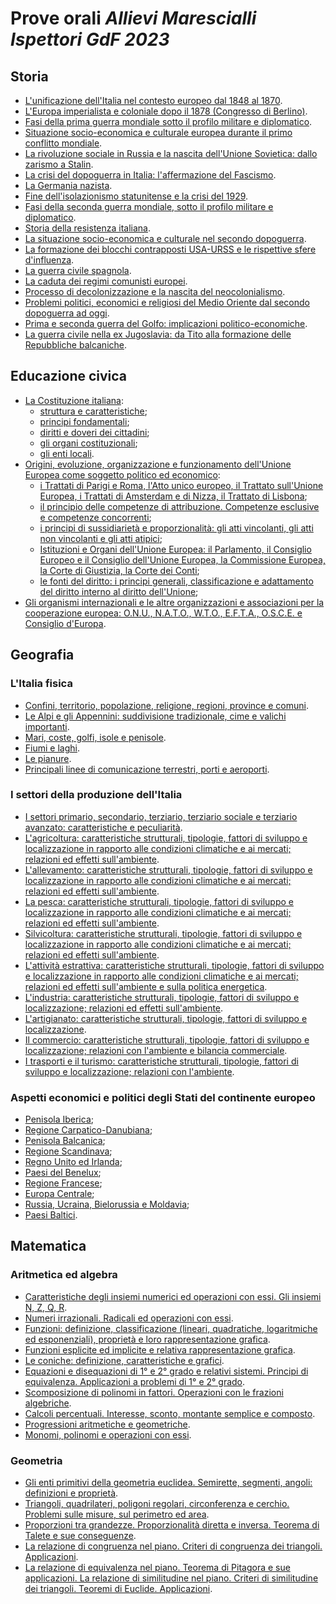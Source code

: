 # Prove orali *Allievi Marescialli Ispettori GdF 2023*

## Storia

- [L'unificazione dell'Italia nel contesto europeo dal 1848 al 1870](storia/1.md).
- [L'Europa imperialista e coloniale dopo il 1878 (Congresso di Berlino)](storia/2.md).
- [Fasi della prima guerra mondiale sotto il profilo militare e diplomatico](storia/3.md).
- [Situazione socio-economica e culturale europea durante il primo conflitto mondiale](storia/4.md).
- [La rivoluzione sociale in Russia e la nascita dell'Unione Sovietica: dallo zarismo a Stalin](storia/5.md).
- [La crisi del dopoguerra in Italia: l'affermazione del Fascismo](storia/6.md).
- [La Germania nazista](storia/7.md).
- [Fine dell'isolazionismo statunitense e la crisi del 1929](storia/8.md).
- [Fasi della seconda guerra mondiale, sotto il profilo militare e diplomatico](storia/9.md).
- [Storia della resistenza italiana](storia/10.md).
- [La situazione socio-economica e culturale nel secondo dopoguerra](storia/11.md).
- [La formazione dei blocchi contrapposti USA-URSS e le rispettive sfere d'influenza](storia/12.md).
- [La guerra civile spagnola](storia/13.md).
- [La caduta dei regimi comunisti europei](storia/14.md).
- [Processo di decolonizzazione e la nascita del neocolonialismo](storia/15.md).
- [Problemi politici, economici e religiosi del Medio Oriente dal secondo dopoguerra ad oggi](storia/16.md).
- [Prima e seconda guerra del Golfo: implicazioni politico-economiche](storia/17.md).
- [La guerra civile nella ex Jugoslavia: da Tito alla formazione delle Repubbliche balcaniche](storia/18.md).

## Educazione civica

- [La Costituzione italiana](educazione-civica/1.md):
  - [struttura e caratteristiche](educazione-civica/1.md#struttura-e-caratteristiche);
  - [principi fondamentali](educazione-civica/1.md#principi-fondamentali-1);
  - [diritti e doveri dei cittadini](educazione-civica/1.md#diritti-e-doveri-dei-cittadini);
  - [gli organi costituzionali](educazione-civica/1.md#gli-organi-costituzionali);
  - [gli enti locali](educazione-civica/1.md#gli-enti-locali).
- [Origini, evoluzione, organizzazione e funzionamento dell'Unione Europea come soggetto politico ed economico](educazione-civica/2.md):
  - [i Trattati di Parigi e Roma, l'Atto unico europeo, il Trattato sull'Unione Europea, i Trattati di Amsterdam e di Nizza, il Trattato di Lisbona](educazione-civica/2.md#i-trattati-di-parigi-e-roma-latto-unico-europeo-il-trattato-sullunione-europea-i-trattati-di-amsterdam-e-di-nizza-il-trattato-di-lisbona);
  - [il principio delle competenze di attribuzione. Competenze esclusive e competenze concorrenti](educazione-civica/2.md#il-principio-delle-competenze-di-attribuzione-competenze-esclusive-e-competenze-concorrenti);
  - [i principi di sussidiarietà e proporzionalità: gli atti vincolanti, gli atti non vincolanti e gli atti atipici](educazione-civica/2.md#i-principi-di-sussidiarietà-e-proporzionalità-gli-atti-vincolanti-gli-atti-non-vincolanti-e-gli-atti-atipici);
  - [Istituzioni e Organi dell'Unione Europea: il Parlamento, il Consiglio Europeo e il Consiglio dell'Unione Europea, la Commissione Europea, la Corte di Giustizia, la Corte dei Conti](educazione-civica/2.md#istituzioni-e-organi-dellunione-europea-il-parlamento-il-consiglio-europeo-e-il-consiglio-dellunione-europea-la-commissione-europea-la-corte-di-giustizia-la-corte-dei-conti);
  - [le fonti del diritto: i principi generali, classificazione e adattamento del diritto interno al diritto dell'Unione](educazione-civica/2.md#le-fonti-del-diritto-i-principi-generali-classificazione-e-adattamento-del-diritto-interno-al-diritto-dellunione);
- [Gli organismi internazionali e le altre organizzazioni e associazioni per la cooperazione europea: O.N.U., N.A.T.O., W.T.O., E.F.T.A., O.S.C.E. e Consiglio d'Europa](educazione-civica/3.md).

## Geografia

### L'Italia fisica

- [Confini, territorio, popolazione, religione, regioni, province e comuni](geografia/l-italia-fisica/1.md).
- [Le Alpi e gli Appennini: suddivisione tradizionale, cime e valichi importanti](geografia/l-italia-fisica/2.md).
- [Mari, coste, golfi, isole e penisole](geografia/l-italia-fisica/3.md).
- [Fiumi e laghi](geografia/l-italia-fisica/4.md).
- [Le pianure](geografia/l-italia-fisica/5.md).
- [Principali linee di comunicazione terrestri, porti e aeroporti](geografia/l-italia-fisica/6.md).

### I settori della produzione dell'Italia

- [I settori primario, secondario, terziario, terziario sociale e terziario avanzato: caratteristiche e peculiarità](geografia/i-settori-della-produzione-dell-italia/1.md).
- [L'agricoltura: caratteristiche strutturali, tipologie, fattori di sviluppo e localizzazione in rapporto alle condizioni climatiche e ai mercati; relazioni ed effetti sull'ambiente](geografia/i-settori-della-produzione-dell-italia/2.md).
- [L'allevamento: caratteristiche strutturali, tipologie, fattori di sviluppo e localizzazione in rapporto alle condizioni climatiche e ai mercati; relazioni ed effetti sull'ambiente](geografia/i-settori-della-produzione-dell-italia/3.md).
- [La pesca: caratteristiche strutturali, tipologie, fattori di sviluppo e localizzazione in rapporto alle condizioni climatiche e ai mercati; relazioni ed effetti sull'ambiente](geografia/i-settori-della-produzione-dell-italia/4.md).
- [Silvicoltura: caratteristiche strutturali, tipologie, fattori di sviluppo e localizzazione in rapporto alle condizioni climatiche e ai mercati; relazioni ed effetti sull'ambiente](geografia/i-settori-della-produzione-dell-italia/5.md).
- [L'attività estrattiva: caratteristiche strutturali, tipologie, fattori di sviluppo e localizzazione in rapporto alle condizioni climatiche e ai mercati; relazioni ed effetti sull'ambiente e sulla politica energetica](geografia/i-settori-della-produzione-dell-italia/6.md).
- [L'industria: caratteristiche strutturali, tipologie, fattori di sviluppo e localizzazione; relazioni ed effetti sull'ambiente](geografia/i-settori-della-produzione-dell-italia/7.md).
- [L'artigianato: caratteristiche strutturali, tipologie, fattori di sviluppo e localizzazione](geografia/i-settori-della-produzione-dell-italia/8.md).
- [Il commercio: caratteristiche strutturali, tipologie, fattori di sviluppo e localizzazione; relazioni con l'ambiente e bilancia commerciale](geografia/i-settori-della-produzione-dell-italia/9.md).
- [I trasporti e il turismo: caratteristiche strutturali, tipologie, fattori di sviluppo e localizzazione; relazioni con l'ambiente](geografia/i-settori-della-produzione-dell-italia/10.md).

### Aspetti economici e politici degli Stati del continente europeo

- [Penisola Iberica](geografia/aspetti-economici-e-politici-degli-stati-del-continente-europeo/1.md);
- [Regione Carpatico-Danubiana](geografia/aspetti-economici-e-politici-degli-stati-del-continente-europeo/2.md);
- [Penisola Balcanica](geografia/aspetti-economici-e-politici-degli-stati-del-continente-europeo/3.md);
- [Regione Scandinava](geografia/aspetti-economici-e-politici-degli-stati-del-continente-europeo/4.md);
- [Regno Unito ed Irlanda](geografia/aspetti-economici-e-politici-degli-stati-del-continente-europeo/5.md);
- [Paesi del Benelux](geografia/aspetti-economici-e-politici-degli-stati-del-continente-europeo/6.md);
- [Regione Francese](geografia/aspetti-economici-e-politici-degli-stati-del-continente-europeo/7.md);
- [Europa Centrale](geografia/aspetti-economici-e-politici-degli-stati-del-continente-europeo/8.md);
- [Russia, Ucraina, Bielorussia e Moldavia](geografia/aspetti-economici-e-politici-degli-stati-del-continente-europeo/9.md);
- [Paesi Baltici](geografia/aspetti-economici-e-politici-degli-stati-del-continente-europeo/10.md).

## Matematica

### Aritmetica ed algebra

- [Caratteristiche degli insiemi numerici ed operazioni con essi. Gli insiemi N, Z, Q, R](matematica/aritmetica-ed-algebra/1.md).
- [Numeri irrazionali. Radicali ed operazioni con essi](matematica/aritmetica-ed-algebra/2.md).
- [Funzioni: definizione, classificazione (lineari, quadratiche, logaritmiche ed esponenziali), proprietà e loro rappresentazione grafica](matematica/aritmetica-ed-algebra/3.md).
- [Funzioni esplicite ed implicite e relativa rappresentazione grafica](matematica/aritmetica-ed-algebra/4.md).
- [Le coniche: definizione, caratteristiche e grafici](matematica/aritmetica-ed-algebra/5.md).
- [Equazioni e disequazioni di 1° e 2° grado e relativi sistemi. Principi di equivalenza. Applicazioni a problemi di 1° e 2° grado](matematica/aritmetica-ed-algebra/6.md).
- [Scomposizione di polinomi in fattori. Operazioni con le frazioni algebriche](matematica/aritmetica-ed-algebra/7.md).
- [Calcoli percentuali. Interesse, sconto, montante semplice e composto](matematica/aritmetica-ed-algebra/8.md).
- [Progressioni aritmetiche e geometriche](matematica/aritmetica-ed-algebra/9.md).
- [Monomi, polinomi e operazioni con essi](matematica/aritmetica-ed-algebra/10.md).

### Geometria

- [Gli enti primitivi della geometria euclidea. Semirette, segmenti, angoli: definizioni e proprietà](matematica/geometria/1.md).
- [Triangoli, quadrilateri, poligoni regolari, circonferenza e cerchio. Problemi sulle misure, sul perimetro ed area](matematica/geometria/2.md).
- [Proporzioni tra grandezze. Proporzionalità diretta e inversa. Teorema di Talete e sue conseguenze](matematica/geometria/3.md).
- [La relazione di congruenza nel piano. Criteri di congruenza dei triangoli. Applicazioni](matematica/geometria/4.md).
- [La relazione di equivalenza nel piano. Teorema di Pitagora e sue applicazioni. La relazione di similitudine nel piano. Criteri di similitudine dei triangoli. Teoremi di Euclide. Applicazioni](matematica/geometria/5.md).
